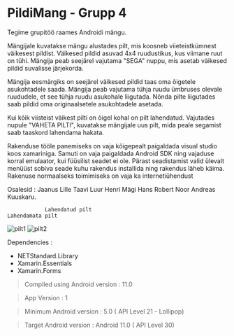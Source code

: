 # PildiMang - Grupp 4

Tegime grupitöö raames Androidi mängu.

Mängijale kuvatakse mängu alustades pilt, mis koosneb viieteistkümnest väikesest pildist. Väikesed pildid asuvad 4x4 ruudustikus, kus viimane ruut on tühi. Mängija peab seejärel vajutama "SEGA" nuppu, mis asetab väikesed pildid suvalisse järjekorda.

Mängija eesmärgiks on seejärel väikesed pildid taas oma õigetele asukohtadele saada. Mängija peab vajutama tühja ruudu ümbruses olevale ruududele, et see tühja ruudu asukohale liigutada. Nõnda pilte liigutades saab pildid oma originaalsetele asukohtadele asetada.

Kui kõik viisteist väikest pilti on õigel kohal on pilt lahendatud. Vajutades nupule "VAHETA PILTI", kuvatakse mängijale uus pilt, mida peale segamist saab taaskord lahendama hakata.

Rakenduse tööle panemiseks on vaja kõigepealt paigaldada visual studio koos xamariniga. Samuti on vaja paigaldada Android SDK ning vajaduse korral emulaator, kui füüsilist seadet ei ole. Pärast seadistamist valid ülevalt menüüst sobiva seade kuhu rakendus installida ning rakendus läheb käima. 
Rakenuse normaalseks toimimiseks on vaja ka internetiühendust

Osalesid : Jaanus Lille Taavi Luur Henri Mägi Hans Robert Noor Andreas Kuuskaru.


                Lahendatud pilt                                           Lahendamata pilt
![pilt1](https://user-images.githubusercontent.com/55129119/117656840-82f6de80-b1a1-11eb-982c-96420d09ff4d.jpg)
![pilt2](https://user-images.githubusercontent.com/55129119/117656851-85593880-b1a1-11eb-8fd6-944036f33d45.jpg)


Dependencies :
<ul>
<li>NETStandard.Library

<li>Xamarin.Essentials

<li>Xamarin.Forms
</ul>

 > Compiled using Android version : 11.0 

> App Version : 1

> Minimum Android version : 5.0 ( API Level 21 - Lollipop)

> Target Android version : Android 11.0 ( API Level 30)


